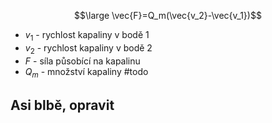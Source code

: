 $$\large \vec{F}=Q_m(\vec{v_2}-\vec{v_1})$$
- $v_1$ - rychlost kapaliny v bodě 1
- $v_2$ - rychlost kapaliny v bodě 2
- $F$ - síla působící na kapalinu
- $Q_m$ - množství kapaliny
#todo 
## Asi blbě, opravit